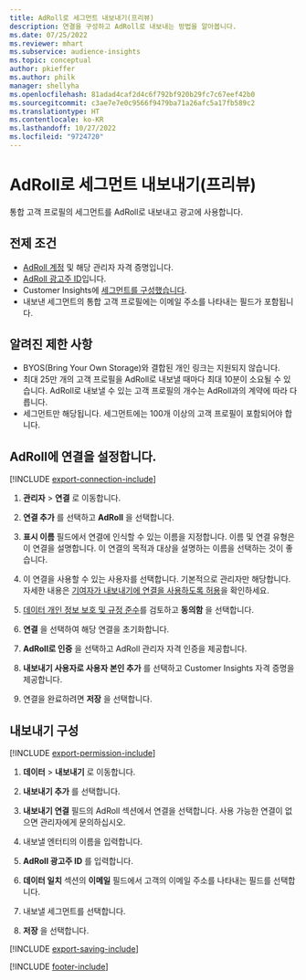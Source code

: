 ```yaml
---
title: AdRoll로 세그먼트 내보내기(프리뷰)
description: 연결을 구성하고 AdRoll로 내보내는 방법을 알아봅니다.
ms.date: 07/25/2022
ms.reviewer: mhart
ms.subservice: audience-insights
ms.topic: conceptual
author: pkieffer
ms.author: philk
manager: shellyha
ms.openlocfilehash: 81adad4caf2d4c6f792bf920b29fc7c67eef42b0
ms.sourcegitcommit: c3ae7e7e0c9566f9479ba71a26afc5a17fb589c2
ms.translationtype: HT
ms.contentlocale: ko-KR
ms.lasthandoff: 10/27/2022
ms.locfileid: "9724720"
---
```

# <a name="export-segments-to-adroll-preview"></a>AdRoll로 세그먼트 내보내기(프리뷰)

통합 고객 프로필의 세그먼트를 AdRoll로 내보내고 광고에 사용합니다.

## <a name="prerequisites"></a>전제 조건

- [AdRoll 계정](https://www.adroll.com/) 및 해당 관리자 자격 증명입니다.
- [AdRoll 광고주 ID](https://help.adroll.com/hc/articles/212011838-Advertiser-Profiles)입니다.
- Customer Insights에 [세그먼트를 구성했습니다](segments.md).
- 내보낸 세그먼트의 통합 고객 프로필에는 이메일 주소를 나타내는 필드가 포함됩니다.

## <a name="known-limitations"></a>알려진 제한 사항

- BYOS(Bring Your Own Storage)와 결합된 개인 링크는 지원되지 않습니다.
- 최대 25만 개의 고객 프로필을 AdRoll로 내보낼 때마다 최대 10분이 소요될 수 있습니다. AdRoll로 내보낼 수 있는 고객 프로필의 개수는 AdRoll과의 계약에 따라 다릅니다.
- 세그먼트만 해당됩니다. 세그먼트에는 100개 이상의 고객 프로필이 포함되어야 합니다.

## <a name="set-up-connection-to-adroll"></a>AdRoll에 연결을 설정합니다.

[!INCLUDE [export-connection-include](includes/export-connection-admn.md)]

1. **관리자** > **연결** 로 이동합니다.

1. **연결 추가** 를 선택하고 **AdRoll** 을 선택합니다.

1. **표시 이름** 필드에서 연결에 인식할 수 있는 이름을 지정합니다. 이름 및 연결 유형은 이 연결을 설명합니다. 이 연결의 목적과 대상을 설명하는 이름을 선택하는 것이 좋습니다.

1. 이 연결을 사용할 수 있는 사용자를 선택합니다. 기본적으로 관리자만 해당합니다. 자세한 내용은 [기여자가 내보내기에 연결을 사용하도록 허용](connections.md#allow-contributors-to-use-a-connection-for-exports)을 확인하세요.

1. [데이터 개인 정보 보호 및 규정 준수](connections.md#data-privacy-and-compliance)를 검토하고 **동의함** 을 선택합니다.

1. **연결** 을 선택하여 해당 연결을 초기화합니다.

1. **AdRoll로 인증** 을 선택하고 AdRoll 관리자 자격 인증을 제공합니다.

1. **내보내기 사용자로 사용자 본인 추가** 를 선택하고 Customer Insights 자격 증명을 제공합니다.

1. 연결을 완료하려면 **저장** 을 선택합니다.

## <a name="configure-an-export"></a>내보내기 구성

[!INCLUDE [export-permission-include](includes/export-permission.md)]

1. **데이터** > **내보내기** 로 이동합니다.

1. **내보내기 추가** 를 선택합니다.

1. **내보내기 연결** 필드의 AdRoll 섹션에서 연결을 선택합니다. 사용 가능한 연결이 없으면 관리자에게 문의하십시오.

1. 내보낼 엔터티의 이름을 입력합니다.

1. **AdRoll 광고주 ID** 를 입력합니다.

1. **데이터 일치** 섹션의 **이메일** 필드에서 고객의 이메일 주소를 나타내는 필드를 선택합니다.

1. 내보낼 세그먼트를 선택합니다.

1. **저장** 을 선택합니다.

[!INCLUDE [export-saving-include](includes/export-saving.md)]

[!INCLUDE [footer-include](includes/footer-banner.md)]

